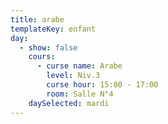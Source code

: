```yaml
---
title: arabe
templateKey: enfant
day:
  - show: false
    cours:
      - curse name: Arabe
        level: Niv.3
        curse hour: 15:00 - 17:00
        room: Salle N°4
    daySelected: mardi
---
```

